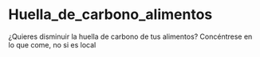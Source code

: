 # Huella_de_carbono_alimentos
¿Quieres disminuir la huella de carbono de tus alimentos? Concéntrese en lo que come, no si es local
